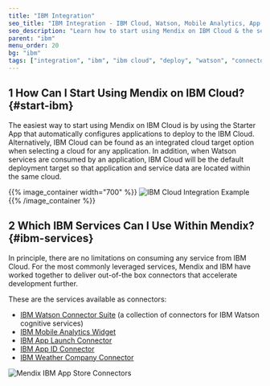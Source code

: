 ```yaml
---
title: "IBM Integration"
seo_title: "IBM Integration - IBM Cloud, Watson, Mobile Analytics, App Launch Connector"
seo_description: "Learn how to start using Mendix on IBM Cloud & the services that can be integrated, including IBM Watson Connector Suite, IBM Mobile Analytics Widget & more."
parent: "ibm"
menu_order: 20
bg: "ibm"
tags: ["integration", "ibm", "ibm cloud", "deploy", "watson", "connector"]
---
```


## 1 How Can I Start Using Mendix on IBM Cloud? {#start-ibm}

The easiest way to start using Mendix on IBM Cloud is by using the Starter App that automatically configures applications to deploy to the IBM Cloud.  Alternatively, IBM Cloud can be found as an integrated cloud target option when selecting a cloud for any application.  In addition, when Watson services are consumed by an application, IBM Cloud will be the default deployment target so that application and service data are located within the same cloud.

{{% image_container width="700" %}}
![IBM Cloud Integration Example](attachments/ibm_integration-cf2.png)
{{% /image_container %}}

## 2 Which IBM Services Can I Use Within Mendix? {#ibm-services}

In principle, there are no limitations on consuming any service from IBM Cloud. For the most commonly leveraged services, Mendix and IBM have worked together to deliver out-of-the box connectors that accelerate development further.

These are the services available as connectors:

 * [IBM Watson Connector Suite](https://appstore.home.mendix.com/link/app/2860/) (a collection of connectors for IBM Watson cognitive services)
 * [IBM Mobile Analytics Widget](https://appstore.home.mendix.com/link/app/106305/)
 * [IBM App Launch Connector](https://appstore.home.mendix.com/link/app/106382/)
 * [IBM App ID Connector](https://appstore.home.mendix.com/link/app/106198/)
 * [IBM Weather Company Connector](https://appstore.home.mendix.com/link/app/106297/)

![Mendix IBM App Store Connectors](attachments/ibm-appstore-connectors.png)
